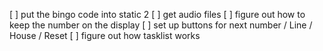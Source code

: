 [ ] put the bingo code into static 2
[ ] get audio files
[ ] figure out how to keep the number on the display
[ ] set up buttons for next number / Line / House / Reset
[ ] figure out how tasklist works
